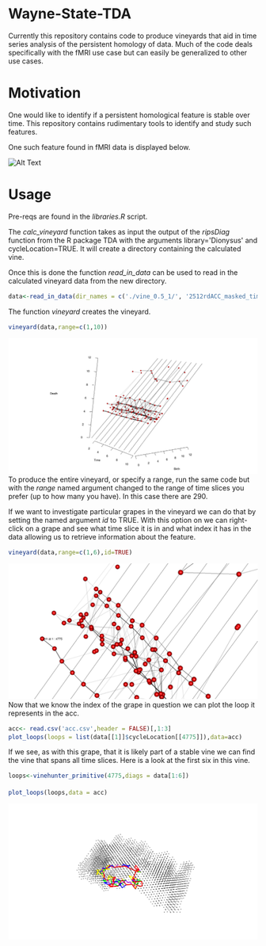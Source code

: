 Wayne-State-TDA
================

Currently this repository contains code to produce vineyards that aid in time series analysis of the persistent homology of data. Much of the code deals specifically with the fMRI use case but can easily be generalized to other use cases.

Motivation
==========

One would like to identify if a persistent homological feature is stable over time. This repository contains rudimentary tools to identify and study such features.

One such feature found in fMRI data is displayed below.

![Alt Text](images/4775.gif)

Usage
=====


Pre-reqs are found in the *libraries.R* script.

The *calc\_vineyard* function takes as input the output of the *ripsDiag* function from the R package TDA with the arguments library='Dionysus' and cycleLocation=TRUE. It will create a directory containing the calculated vine.

Once this is done the function *read\_in\_data* can be used to read in the calculated vineyard data from the new directory.

``` r
data<-read_in_data(dir_names = c('./vine_0.5_1/', '2512rdACC_masked_time_', '_patient1.rds'))
```

The function *vineyard* creates the vineyard.

``` r
vineyard(data,range=c(1,10))
```

![Alt Text](images/vinyard_pic_no_index.png) To produce the entire vineyard, or specify a range, run the same code but with the *range* named argument changed to the range of time slices you prefer (up to how many you have). In this case there are 290.

If we want to investigate particular grapes in the vineyard we can do that by setting the named argument *id* to TRUE. With this option on we can right-click on a grape and see what time slice it is in and what index it has in the data allowing us to retrieve information about the feature.

``` r
vineyard(data,range=c(1,6),id=TRUE)
```

![Alt Text](images/vinyard_pic_with_index.png) Now that we know the index of the grape in question we can plot the loop it represents in the acc.

``` r
acc<- read.csv('acc.csv',header = FALSE)[,1:3]
plot_loops(loops = list(data[[1]]$cycleLocation[[4775]]),data=acc)
```

If we see, as with this grape, that it is likely part of a stable vine we can find the vine that spans all time slices. Here is a look at the first six in this vine.

``` r
loops<-vinehunter_primitive(4775,diags = data[1:6])

plot_loops(loops,data = acc)
```

![Alt Text](images/first_six.png)
